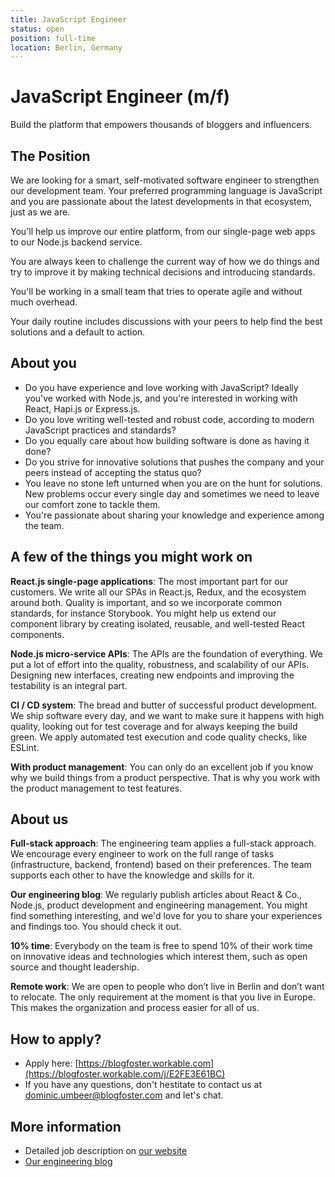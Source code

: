```yaml
---
title: JavaScript Engineer
status: open
position: full-time
location: Berlin, Germany
---
```


# JavaScript Engineer (m/f)

Build the platform that empowers thousands of bloggers and influencers.

## The Position

We are looking for a smart, self-motivated software engineer to strengthen our development team. Your preferred programming language is JavaScript and you are passionate about the latest developments in that ecosystem, just as we are.

You'll help us improve our entire platform, from our single-page web apps to our Node.js backend service.

You are always keen to challenge the current way of how we do things and try to improve it by making technical decisions and introducing standards.

You'll be working in a small team that tries to operate agile and without much overhead.

Your daily routine includes discussions with your peers to help find the best solutions and a default to action.

## About you

-  Do you have experience and love working with JavaScript? Ideally you've worked with Node.js, and you're interested in working with React, Hapi.js or Express.js.
-  Do you love writing well-tested and robust code, according to modern JavaScript practices and standards?
-  Do you equally care about how building software is done as having it done?
-  Do you strive for innovative solutions that pushes the company and your peers instead of accepting the status quo?
-  You leave no stone left unturned when you are on the hunt for solutions. New problems occur every single day and sometimes we need to leave our comfort zone to tackle them.
-  You're passionate about sharing your knowledge and experience among the team.

## A few of the things you might work on

**React.js single-page applications**: The most important part for our customers. We write all our SPAs in React.js, Redux, and the ecosystem around both. Quality is important, and so we incorporate common standards, for instance Storybook. You might help us extend our component library by creating isolated, reusable, and well-tested React components.

**Node.js micro-service APIs**: The APIs are the foundation of everything. We put a lot of effort into the quality, robustness, and scalability of our APIs. Designing new interfaces, creating new endpoints and improving the testability is an integral part.

**CI / CD system**: The bread and butter of successful product development. We ship software every day, and we want to make sure it happens with high quality, looking out for test coverage and for always keeping the build green. We apply automated test execution and code quality checks, like ESLint.

**With product management**: You can only do an excellent job if you know why we build things from a product perspective. That is why you work with the product management to test features.

## About us

**Full-stack approach**: The engineering team applies a full-stack approach. We encourage every engineer to work on the full range of tasks (infrastructure, backend, frontend) based on their preferences. The team supports each other to have the knowledge and skills for it.

**Our engineering blog**: We regularly publish articles about React & Co., Node.js, product development and engineering management. You might find something interesting, and we'd love for you to share your experiences and findings too. You should check it out.

**10% time**: Everybody on the team is free to spend 10% of their work time on innovative ideas and technologies which interest them, such as open source and thought leadership.

**Remote work**: We are open to people who don’t live in Berlin and don’t want to relocate. The only requirement at the moment is that you live in Europe. This makes the organization and process easier for all of us.

## How to apply?

- Apply here: [https://blogfoster.workable.com](https://blogfoster.workable.com/j/E2FE3E61BC)
- If you have any questions, don't hestitate to contact us at dominic.umbeer@blogfoster.com and let's chat.

## More information

- Detailed job description on [our website](https://www.blogfoster.com/engineering/jobs/javascript-engineer/)
- [Our engineering blog](http://engineering.blogfoster.com)